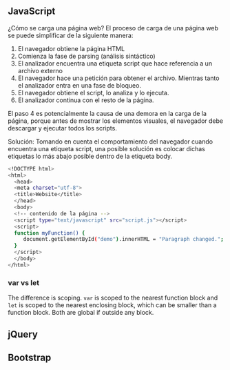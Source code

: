 ## JavaScript
¿Cómo se carga una página web?
El proceso de carga de una página web se puede simplificar de la siguiente manera:

1. El navegador obtiene la página HTML
2. Comienza la fase de parsing (análisis sintáctico)
3. El analizador encuentra una etiqueta script que hace referencia a un archivo externo
4. El navegador hace una petición para obtener el archivo. Mientras tanto el analizador entra en una fase de bloqueo.
5. El navegador obtiene el script, lo analiza y lo ejecuta.
6. El analizador continua con el resto de la página.

El paso 4 es potencialmente la causa de una demora en la carga de la página, porque antes de mostrar los elementos visuales, el navegador debe descargar y ejecutar todos los scripts.

Solución:
Tomando en cuenta el comportamiento del navegador cuando encuentra una etiqueta script, una posible solución es colocar dichas etiquetas lo más abajo posible dentro de la etiqueta body.

```bash
<!DOCTYPE html>
<html>
  <head>
  <meta charset="utf-8">
  <title>Website</title>
  </head>
  <body>
  <!-- contenido de la página -->
  <script type="text/javascript" src="script.js"></script>
  <script>
  function myFunction() {
     document.getElementById("demo").innerHTML = "Paragraph changed.";
  }
  </script>
  </body>
</html>
```
 
### var vs let
The difference is scoping. ```var``` is scoped to the nearest function block and ```let``` is scoped to the nearest enclosing block, which can be smaller than a function block. Both are global if outside any block.

## jQuery

## Bootstrap


